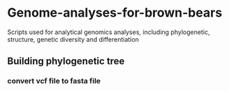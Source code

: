 # Genome-analyses-for-brown-bears
Scripts used for analytical genomics analyses, including phylogenetic, structure, genetic diversity and differentiation

## Building phylogenetic tree
### convert vcf file to fasta file 
